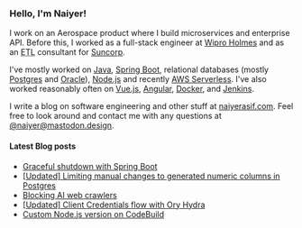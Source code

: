 ### Hello, I'm Naiyer!

I work on an Aerospace product where I build microservices and enterprise API. Before this, I worked as a full-stack engineer at [Wipro Holmes](https://www.wipro.com/holmes/) and as an <abbr title="Extract Transform Load">ETL</abbr> consultant for [Suncorp](https://www.suncorp.com.au/).

I've mostly worked on [Java](https://openjdk.java.net/), [Spring Boot](https://spring.io/projects/spring-boot), relational databases (mostly [Postgres](https://www.postgresql.org/) and [Oracle](https://www.oracle.com/database/)), [Node.js](https://nodejs.org/en/) and recently [AWS Serverless](https://aws.amazon.com/serverless/). I've also worked reasonably often on [Vue.js](https://vuejs.org/), [Angular](https://angular.io/), [Docker](https://www.docker.com/), and [Jenkins](https://www.jenkins.io/).

I write a blog on software engineering and other stuff at [naiyerasif.com](https://www.naiyerasif.com). Feel free to look around and contact me with any questions at [@naiyer@mastodon.design](https://mastodon.design/@naiyer).

#### Latest Blog posts

<!-- BLOG-POST-LIST:START -->
- [Graceful shutdown with Spring Boot](https://www.naiyerasif.com/post/2023/10/22/graceful-shutdown-with-spring-boot/)
- [[Updated] Limiting manual changes to generated numeric columns in Postgres](https://www.naiyerasif.com/post/2023/10/02/limiting-manual-changes-to-generated-numeric-columns-in-postgres/)
- [Blocking AI web crawlers](https://www.naiyerasif.com/post/2023/09/30/blocking-ai-web-crawlers/)
- [[Updated] Client Credentials flow with Ory Hydra](https://www.naiyerasif.com/post/2022/08/21/client-credentials-flow-with-ory-hydra/)
- [Custom Node.js version on CodeBuild](https://www.naiyerasif.com/post/2023/09/20/custom-nodejs-version-on-codebuild/)
<!-- BLOG-POST-LIST:END -->
